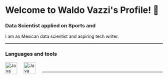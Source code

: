 #                  Welcome to Waldo Vazzi's Profile! :wave:   
### Data Scientist applied on Sports and   

I am an Mexican data scientist and aspiring tech writer. 

---
### Languages and tools

<img align="left" alt="Java" width="38px" style="padding-right:18px;" src="https://cdn.jsdelivr.net/gh/devicons/devicon/icons/git/git-original.svg"/>  
<img align="left" alt="Java" width="38px" style="padding-right:18px;" src="https://cdn.jsdelivr.net/gh/devicons/devicon/icons/python/python-plain.svg"/>  
<br />  


---

<!--
**superpanditas/superpanditas** is a ✨ _special_ ✨ repository because its `README.md` (this file) appears on your GitHub profile.

Here are some ideas to get you started:

- 🔭 I’m currently working on ...
- 🌱 I’m currently learning ...
- 👯 I’m looking to collaborate on ...
- 🤔 I’m looking for help with ...
- 💬 Ask me about ...
- 📫 How to reach me: ...
- 😄 Pronouns: ...
- ⚡ Fun fact: ...
-->
